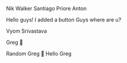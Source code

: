 Nik Walker
Santiago Priore
Anton

Hello guys!
I added a button
Guys where are u?

Vyom Srivastava

Greg 👋

Random
Greg 👋
Hello Greg